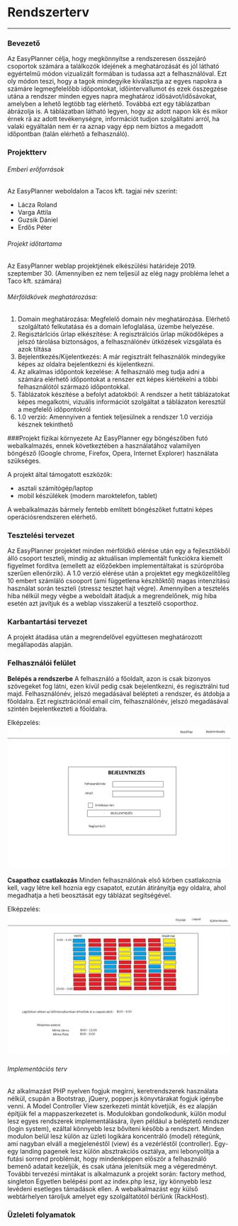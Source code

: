 # Rendszerterv
* * *

### Bevezető

Az EasyPlanner célja, hogy megkönnyítse a rendszeresen összejáró csoportok számára a találkozók idejének a meghatározását és jól látható egyértelmű módon vizualizált formában is tudassa azt a felhasználóval. Ezt oly módon teszi, hogy a tagok mindegyike kiválasztja az egyes napokra a számáre legmegfelelőbb időpontokat, időintervallumot és ezek összegzése utána a rendszer minden egyes napra meghatároz idősávot/idősávokat, amelyben a lehető legtöbb tag elérhető. Továbbá ezt egy táblázatban ábrázolja is. A táblázatban látható legyen, hogy az adott napon kik és mikor érnek rá az adott tevékenységre, információt tudjon szolgáltatni arról, ha valaki egyáltalán nem ér ra aznap vagy épp nem biztos a megadott időpontban (talán elérhető a felhasználó).

### Projektterv

###### Emberi erőforrások
Az EasyPlanner weboldalon a Tacos kft. tagjai név szerint: 
- Lácza Roland
- Varga Attila
- Guzsik Dániel
- Erdős Péter

###### Projekt időtartama
Az EasyPlanner weblap projektjének elkészülési határideje 2019. szeptember 30. (Amennyiben ez nem teljesül az elég nagy probléma lehet a Taco kft. számára)


###### Mérföldkövek meghatározása:
1. Domain meghatározása: Megfelelő domain név meghatározása. Elérhető szolgáltató felkutatása és a domain lefoglalása, üzembe helyezése.
2. Regisztárlciós űrlap elkészítése: A regisztrálciós űrlap működőképes a jelszó tárolása biztonságos, a felhasználónév ütközések vizsgálata és azok tiltása
3. Bejelentkezés/Kijelentkezés: A már regisztrált felhasználók mindegyike képes az oldalra bejelentkezni és kijelentkezni.
4. Az alkalmas időpontok kezelése: A felhasználó meg tudja adni a számára elérhető időpontokat a renszer ezt képes kiértékelni a többi felhasználótól származó időpontokkal.
5. Táblázatok készítése a befolyt adatokból: A rendszer a hetit táblázatokat képes megalkotni, vizuális információt szolgáltat a táblázaton keresztül a megfelelő időpontokról
6. 1.0 verzió: Amennyiven a fentiek teljesülnek a rendszer 1.0 verziója késznek tekinthető

###Projekt fizikai környezete
Az EasyPlanner egy böngészőben futó webalkalmazés, ennek következtében a használatához valamilyen böngésző (Google chrome, Firefox, Opera, Internet Explorer) használata szükséges. 

A projekt által támogatott eszközök:
- asztali számítógép/laptop
- mobil készülékek (modern maroktelefon, tablet)

A webalkalmazás bármely fentebb említett böngészőket futtatni képes operációsrendszeren elérhető.


### Tesztelési tervezet
Az EasyPlanner projektet minden mérföldkő elérése után egy a fejlesztőkből álló csoport teszteli, mindig az aktuálisan implementált funkciókra kiemelt figyelmet fordítva (emellett az előzőekben implementáltakat is szúrópróba szerűen ellenörzik). A 1.0 verzió elérése után a projektet egy megközelítőleg 10 embert számláló csooport (ami függetlena készítőktől) magas intenzitású használat során teszteli (stressz tesztet hajt végre). Amennyiben a tesztelés hiba nélkül megy végbe a weboldalt átadjuk a megrendelőnek, míg hiba esetén azt javítjuk és a weblap visszakerül a tesztelő csoporthoz.

### Karbantartási tervezet

A projekt átadása után a megrendelővel együttesen meghatározott megállapodás alapján.

### Felhasználói felület

**Belépés a rendszerbe**
A felhasználó a főoldalt, azon is csak bizonyos szövegeket fog látni, ezen kívül pedig csak bejelentkezni, és regisztrálni tud majd. Felhasználónév, jelszó megadásával belépteti a rendszer, és átdobja a főoldalra. Ezt regisztrációnál email cím, felhasználónév, jelszó megadásával  szintén bejelentkezteti a főoldalra.

Elképzelés:
![Kinezet terv](https://raw.githubusercontent.com/onibaku789/UNIDEB_2019_1_2-Easyplanner/master/img/login-page.jpg)

**Csapathoz csatlakozás**
Minden felhasználónak első körben csatlakoznia kell, vagy létre kell hoznia egy csapatot, ezután átirányítja egy oldalra, ahol megadhatja a heti beosztását egy táblázat segítségével.

Elképzelés:
![Elképzelés](https://raw.githubusercontent.com/onibaku789/UNIDEB_2019_1_2-Easyplanner/master/img/team-page.jpg)

###### Implementációs terv

Az alkalmazást PHP nyelven fogjuk megírni, keretrendszerek használata nélkül, csupán a Bootstrap, jQuery, popper.js könyvtárakat fogjuk igénybe venni. 
A Model Controller View szerkezeti mintát követjük, és ez alapján építjük fel a mappaszerkezetet is. 
Modulokban gondolkodunk, külön modul lesz egyes rendszerek implementálására, ilyen például a beléptető rendszer (login system), ezáltal könnyebb lesz bővíteni később a rendszert. 
Minden modulon belül lesz külön az üzleti logikára koncentráló (model) rétegünk, ami nagyban elváll a megjelenéstől (view) és a vezérléstől (controller).
Egy-egy landing pagenek lesz külön absztrakciós osztálya, ami lebonyolítja a futási sorrend problémát, hogy mindenképpen először a felhasználó bemenő adatait kezeljük, és csak utána jelenítsük meg a végeredményt.
További tervezési mintákat is alkalmazunk a projekt során: factory method, singleton
Egyetlen belépési pont az index.php lesz, így könnyebb lesz levédeni esetleges támadások ellen.
A webalkalmazást egy külső webtárhelyen tároljuk amelyet egy szolgáltatótól bérlünk (RackHost).



### Üzleleti folyamatok
